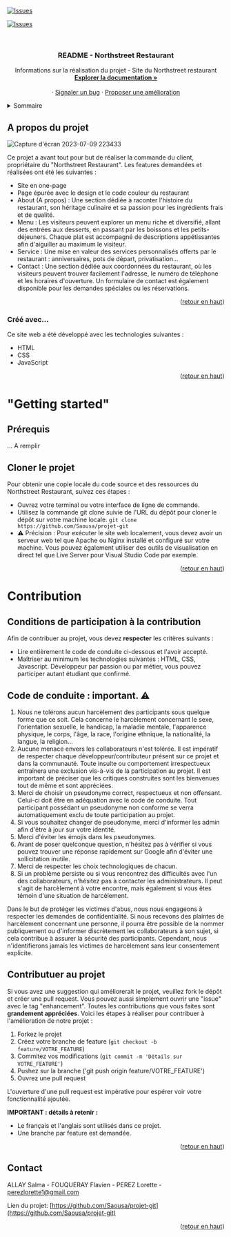 <a name="readme-top"></a>
<!-- PROJECT SHIELDS -->
[![Issues][issues-shield]][issues-url]
<a name="readme-top"></a>
<!-- PROJECT SHIELDS -->

[![Issues][issues-shield]][issues-url]

<!-- PROJECT LOGO -->
<br />
<div align="center">

  <h3 align="center">README - Northstreet Restaurant</h3>

  <p align="center">
    Informations sur la réalisation du projet - Site du Northstreet restaurant
    <br />
    <a href="https://github.com/Saousa/projet-git"><strong>Explorer la documentation »</strong></a>
    <br />
    <br />
    ·
    <a href="https://github.com/Saousa/projet-git/issues">Signaler un bug</a>
    ·
    <a href="https://github.com/Saousa/projet-git/issues">Proposer une amélioration</a>
  </p>
</div>



<!-- TABLE OF CONTENTS -->
<details>
  <summary>Sommaire</summary>
  <ol>
    <li>
      A propos du projet
      <ul>
        <li>Créé avec...</li>
      </ul>
    </li>
    <li>
     "Getting started"
      <ul>
        <li>Prérequis</li>
        <li>Cloner le projet</li>
        <li>Prérequis</li>
      </ul>
    </li>
    <li>Contributuer au projet</li>
    <ul>
        <li>Code de conduite : important. ⚠️</li>
        <li>Contribution au projet</li>
      </ul>
    <li>Contact</li>
  </ol>
</details>



<!-- ABOUT THE PROJECT -->
## A propos du projet

![Capture d'écran 2023-07-09 223433](https://github.com/Saousa/projet-git/assets/123105382/06a48dfd-13a0-44c2-9ccc-150659ac28a5)

Ce projet a avant tout pour but de réaliser la commande du client, propriétaire du "Northstreet Restaurant".
Les features demandées et réalisées ont été les suivantes :
- Site en one-page
- Page épurée avec le design et le code couleur du restaurant
- About (A propos) : Une section dédiée à raconter l'histoire du restaurant, son héritage culinaire et sa passion pour les ingrédients frais et de qualité.
- Menu : Les visiteurs peuvent explorer un menu riche et diversifié, allant des entrées aux desserts, en passant par les boissons et les petits-déjeuners. Chaque plat est accompagné de descriptions appétissantes afin d'aiguiller au maximum le visiteur.
- Service : Une mise en valeur des services personnalisés offerts par le restaurant : anniversaires, pots de départ, privatisation...
- Contact : Une section dédiée aux coordonnées du restaurant, où les visiteurs peuvent trouver facilement l'adresse, le numéro de téléphone et les horaires d'ouverture. Un formulaire de contact est également disponible pour les demandes spéciales ou les réservations.


<p align="right">(<a href="#readme-top">retour en haut</a>)</p>

### Créé avec...

Ce site web a été développé avec les technologies suivantes :

- HTML
- CSS
- JavaScript


<p align="right">(<a href="#readme-top">retour en haut</a>)</p>



<!-- GETTING STARTED -->

# "Getting started"


## Prérequis

... A remplir


## Cloner le projet

Pour obtenir une copie locale du code source et des ressources du Northstreet Restaurant, suivez ces étapes :
- Ouvrez votre terminal ou votre interface de ligne de commande.
- Utilisez la commande git clone suivie de l'URL du dépôt pour cloner le dépôt sur votre machine locale.
`git clone https://github.com/Saousa/projet-git`
- ⚠️ Précision : Pour exécuter le site web localement, vous devez avoir un serveur web tel que Apache ou Nginx installé et configuré sur votre machine. Vous pouvez également utiliser des outils de visualisation en direct tel que Live Server pour Visual Studio Code par exemple.


<p align="right">(<a href="#readme-top">retour en haut</a>)</p>


<!-- CONTRIBUTING -->
# Contribution 

## Conditions de participation à la contribution

Afin de contribuer au projet, vous devez **respecter** les critères suivants : 

- Lire entièrement le code de conduite ci-dessous et l'avoir accepté.
- Maîtriser au minimum les technologies suivantes : HTML, CSS, Javascript. Développeur par passion ou par métier, vous pouvez participer autant étudiant que confirmé.

## Code de conduite : important. ⚠️

1. Nous ne tolérons aucun harcèlement des participants sous quelque forme que ce soit. Cela concerne le harcèlement concernant le sexe, l'orientation sexuelle, le handicap, la maladie mentale, l'apparence physique, le corps, l'âge, la race, l'origine ethnique, la nationalité, la langue, la religion...
2. Aucune menace envers les collaborateurs n'est tolérée. Il est impératif de respecter chaque développeur/contributeur présent sur ce projet et dans la communauté. Toute insulte ou comportement irrespectueux entraînera une exclusion vis-à-vis de la participation au projet. Il est important de préciser que les critiques construites sont les bienvenues tout de même et sont appréciées.
3. Merci de choisir un pseudonyme correct, respectueux et non offensant. Celui-ci doit être en adéquation avec le code de conduite. Tout participant possédant un pseudonyme non conforme se verra automatiquement exclu de toute participation au projet.
4. Si vous souhaitez changer de pseudonyme, merci d'informer les admin afin d'être à jour sur votre identité.
5. Merci d'éviter les émojis dans les pseudonymes.
6. Avant de poser quelconque question, n'hésitez pas à vérifier si vous pouvez trouver une réponse rapidement sur Google afin d'éviter une sollicitation inutile.
7. Merci de respecter les choix technologiques de chacun.
8. Si un problème persiste ou si vous rencontrez des difficultés avec l'un des collaborateurs, n'hésitez pas à contacter les administrateurs. Il peut s'agit de harcèlement à votre encontre, mais également si vous êtes témoin d'une situation de harcèlement.

Dans le but de protéger les victimes d'abus, nous nous engageons à respecter les demandes de confidentialité. Si nous recevons des plaintes de harcèlement concernant une personne, il pourra être possible de la nommer publiquement ou d'informer discrètement les collaborateurs à son sujet, si cela contribue à assurer la sécurité des participants. Cependant, nous n'identifierons jamais les victimes de harcèlement sans leur consentement explicite.

## Contributuer au projet

Si vous avez une suggestion qui améliorerait le projet, veuillez fork le dépôt et créer une pull request. Vous pouvez aussi simplement ouvrir une "issue" avec le tag "enhancement".
Toutes les contributions que vous faites sont **grandement appréciées**.
Voici les étapes à réaliser pour contribuer à l'amélioration de notre projet :

1. Forkez le projet
2. Créez votre branche de feature (`git checkout -b feature/VOTRE_FEATURE`)
3. Commitez vos modifications (`git commit -m 'Détails sur VOTRE_FEATURE'`)
4. Pushez sur la branche ('git push origin feature/VOTRE_FEATURE')
5. Ouvrez une pull request

L'ouverture d'une pull request est impérative pour espérer voir votre fonctionnalité ajoutée.

**IMPORTANT : détails à retenir :**

- Le français et l'anglais sont utilisés dans ce projet.
- Une branche par feature est demandée.


<p align="right">(<a href="#readme-top">retour en haut</a>)</p>


<!-- CONTACT -->
## Contact

ALLAY Salma         -
FOUQUERAY Flavien   - 
PEREZ Lorette       - perezlorette1@gmail.com

Lien du projet: [https://github.com/Saousa/projet-git](https://github.com/Saousa/projet-git)


<p align="right">(<a href="#readme-top">retour en haut</a>)</p>



<!-- MARKDOWN LINKS & IMAGES -->
<!-- https://www.markdownguide.org/basic-syntax/#reference-style-links -->
[contributors-shield]: https://img.shields.io/github/contributors/othneildrew/Best-README-Template.svg?style=for-the-badge

[contributors-url]: https://github.com/Saousa/projet-git/graphs/contributors
[forks-shield]: https://img.shields.io/github/forks/Saousa/projet-git.svg?style=for-the-badge
[forks-url]: https://github.com/Saousa/projet-git/forks
[stars-shield]: https://img.shields.io/github/stars/othneildrew/Best-README-Template.svg?style=for-the-badge
[stars-url]: https://github.com/Saousa/projet-git/stargazers
[issues-shield]: https://img.shields.io/github/issues/othneildrew/Best-README-Template.svg?style=for-the-badge
[issues-url]: https://github.com/Saousa/projet-git/issues
[product-screenshot]: images/screenshot.png

